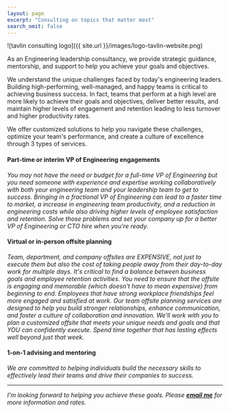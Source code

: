 ```yaml
---
layout: page
excerpt: "Consulting on topics that matter most"
search_omit: false
---
```


![tavlin consulting logo]({{ site.url }}/images/logo-tavlin-website.png)

As an Engineering leadership consultancy, we provide strategic guidance, mentorship, and support to help you achieve your goals and objectives. 

We understand the unique challenges faced by today's engineering leaders. Building high-performing, well-managed, and happy teams is critical to achieving business success. In fact, teams that perform at a high level are more likely to achieve their goals and objectives, deliver better results, and maintain higher levels of engagement and retention leading to less turnover and higher productivity rates.

We offer customized solutions to help you navigate these challenges, optimize your team's performance, and create a culture of excellence through 3 types of services.
 
<h4>Part-time or interim VP of Engineering engagements </h4>

<i> You may not have the need or budget for a full-time VP of Engineering but you need someone with experience and expertise working collaboratively with both your engineering team and your leadership team to get to success. Bringing in a fractional VP of Engineering can lead to a faster time to market, a increase in engineering team productivity, and a reduction in engineering costs while also driving higher levels of employee satisfaction and retention. Solve those problems and set your company up for a better VP of Engineering or CTO hire when you're ready.</i>

<h4>Virtual or in-person offsite planning</h4>

<i> Team, department, and company offsites are EXPENSIVE, not just to execute them but also the cost of taking people away from their day-to-day work for multiple days. It's critical to find a balance between business goals and employee retention activities. You need to ensure that the offsite is engaging and memorable (which doesn't have to mean expensive) from beginning to end. Employees that have strong workplace friendships feel more engaged and satisfied at work. Our team offsite planning services are designed to help you build stronger relationships, enhance communication, and foster a culture of collaboration and innovation. We'll work with you to plan a customized offsite that meets your unique needs and goals and that YOU can confidently execute. Spend time together that has lasting effects well beyond just that week.</i>

<h4>1-on-1 advising and mentoring</h4>

<i> We are committed to helping individuals build the necessary skills to effectively lead their teams and drive their companies to success. </i>
 
-------
<i>I'm looking forward to helping you achieve these goals. Please <b>[email me](mailto:asheren@gmail.com)</b> for more information and rates.
